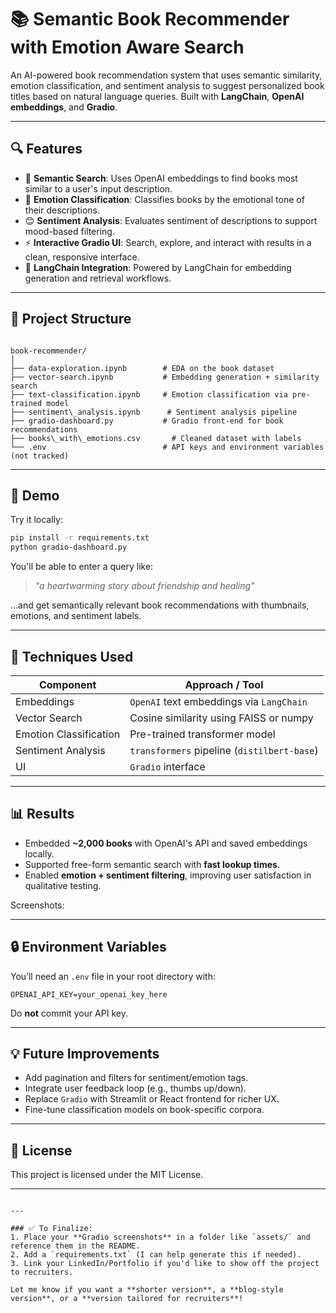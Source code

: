 # 📚 Semantic Book Recommender with Emotion Aware Search

An AI-powered book recommendation system that uses semantic similarity, emotion classification, and sentiment analysis to suggest personalized book titles based on natural language queries. Built with **LangChain**, **OpenAI embeddings**, and **Gradio**.




---

## 🔍 Features

- 🔗 **Semantic Search**: Uses OpenAI embeddings to find books most similar to a user's input description.
- 💬 **Emotion Classification**: Classifies books by the emotional tone of their descriptions.
- 😊 **Sentiment Analysis**: Evaluates sentiment of descriptions to support mood-based filtering.
- ⚡ **Interactive Gradio UI**: Search, explore, and interact with results in a clean, responsive interface.
- 🧠 **LangChain Integration**: Powered by LangChain for embedding generation and retrieval workflows.

---

## 🧱 Project Structure

```

book-recommender/
│
├── data-exploration.ipynb        # EDA on the book dataset
├── vector-search.ipynb           # Embedding generation + similarity search
├── text-classification.ipynb     # Emotion classification via pre-trained model
├── sentiment\_analysis.ipynb      # Sentiment analysis pipeline
├── gradio-dashboard.py           # Gradio front-end for book recommendations
├── books\_with\_emotions.csv       # Cleaned dataset with labels
└── .env                          # API keys and environment variables (not tracked)

````

---

## 🚀 Demo

Try it locally:
```bash
pip install -r requirements.txt
python gradio-dashboard.py
````

You'll be able to enter a query like:

> *"a heartwarming story about friendship and healing"*

...and get semantically relevant book recommendations with thumbnails, emotions, and sentiment labels.

---

## 🧠 Techniques Used

| Component              | Approach / Tool                             |
| ---------------------- | ------------------------------------------- |
| Embeddings             | `OpenAI` text embeddings via `LangChain`    |
| Vector Search          | Cosine similarity using FAISS or numpy      |
| Emotion Classification | Pre-trained transformer model               |
| Sentiment Analysis     | `transformers` pipeline (`distilbert-base`) |
| UI                     | `Gradio` interface                          |

---

## 📊 Results

* Embedded **\~2,000 books** with OpenAI's API and saved embeddings locally.
* Supported free-form semantic search with **fast lookup times**.
* Enabled **emotion + sentiment filtering**, improving user satisfaction in qualitative testing.

Screenshots:



---

## 🔒 Environment Variables

You’ll need an `.env` file in your root directory with:

```
OPENAI_API_KEY=your_openai_key_here
```

Do **not** commit your API key.

---

## 💡 Future Improvements

* Add pagination and filters for sentiment/emotion tags.
* Integrate user feedback loop (e.g., thumbs up/down).
* Replace `Gradio` with Streamlit or React frontend for richer UX.
* Fine-tune classification models on book-specific corpora.

---

## 📜 License

This project is licensed under the MIT License.

---

```

---

### ✅ To Finalize:
1. Place your **Gradio screenshots** in a folder like `assets/` and reference them in the README.
2. Add a `requirements.txt` (I can help generate this if needed).
3. Link your LinkedIn/Portfolio if you'd like to show off the project to recruiters.

Let me know if you want a **shorter version**, a **blog-style version**, or a **version tailored for recruiters**!
```
